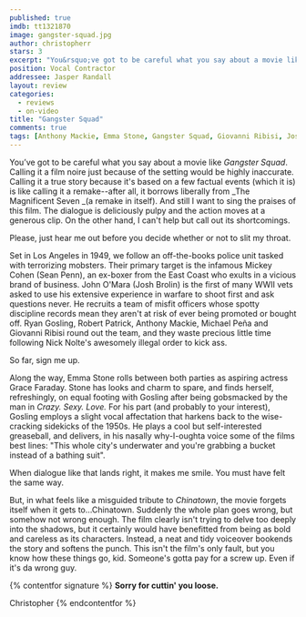 ```yaml
---
published: true
imdb: tt1321870
image: gangster-squad.jpg
author: christopherr
stars: 3
excerpt: "You&rsquo;ve got to be careful what you say about a movie like <em>Gangster Squad</em>. Calling it a film noire just because of the setting would be highly inaccurate. Calling it a true story because it&rsquo;s based on a few factual events (which it is) is like calling it a remake&mdash;after all, it borrows liberally from <em>The Magnificent Seven </em>(a remake in itself). And still I want to sing the praises of this film. The dialogue is deliciously pulpy and the action moves at a generous clip. On the other hand, I can&rsquo;t help but call out its shortcomings."
position: Vocal Contractor
addressee: Jasper Randall
layout: review
categories: 
  - reviews
  - on-video
title: "Gangster Squad"
comments: true
tags: [Anthony Mackie, Emma Stone, Gangster Squad, Giovanni Ribisi, Josh Brolin, Letters, Michael Pena, Nick Nolte, Robert Patrick, Ryan Gosling]
---
```

<p>You&rsquo;ve got to be careful what you say about a movie like <em>Gangster Squad</em>. Calling it a film noire just because of the setting would be highly inaccurate. Calling it a true story because it's based on a few factual events (which it is) is like calling it a remake--after all, it borrows liberally from _The Magnificent Seven _(a remake in itself). And still I want to sing the praises of this film. The dialogue is deliciously pulpy and the action moves at a generous clip. On the other hand, I can't help but call out its shortcomings.

Please, just hear me out before you decide whether or not to slit my throat. 

Set in Los Angeles in 1949, we follow an off-the-books police unit tasked with terrorizing mobsters. Their primary target is the infamous Mickey Cohen (Sean Penn), an ex-boxer from the East Coast who exults in a vicious brand of business. John O'Mara (Josh Brolin) is the first of many WWII vets asked to use his extensive experience in warfare to shoot first and ask questions never. He recruits a team of misfit officers whose spotty discipline records mean they aren't at risk of ever being promoted or bought off. Ryan Gosling, Robert Patrick, Anthony Mackie, Michael Peña and Giovanni Ribisi round out the team, and they waste precious little time following Nick Nolte's awesomely illegal order to kick ass.

So far, sign me up.

Along the way, Emma Stone rolls between both parties as aspiring actress Grace Faraday. Stone has looks and charm to spare, and finds herself, refreshingly, on equal footing with Gosling after being gobsmacked by the man in _Crazy. Sexy. Love._ For his part (and probably to your interest), Gosling employs a slight vocal affectation that harkens back to the wise-cracking sidekicks of the 1950s. He plays a cool but self-interested greaseball, and delivers, in his nasally why-I-oughta voice some of the films best lines: "This whole city's underwater and you're grabbing a bucket instead of a bathing suit".

When dialogue like that lands right, it makes me smile. You must have felt the same way.

But, in what feels like a misguided tribute to _Chinatown_, the movie forgets itself when it gets to…Chinatown. Suddenly the whole plan goes wrong, but somehow not wrong enough. The film clearly isn't trying to delve too deeply into the shadows, but it certainly would have benefitted from being as bold and careless as its characters. Instead, a neat and tidy voiceover bookends the story and softens the punch. This isn't the film's only fault, but you know how these things go, kid. Someone's gotta pay for a screw up. Even if it's da wrong guy.

{% contentfor signature %}
**Sorry for cuttin' you loose.**

Christopher
{% endcontentfor %}
